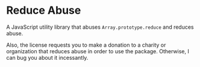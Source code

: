 # Reduce Abuse

A JavaScript utility library that abuses `Array.prototype.reduce` and reduces abuse.

Also, the license requests you to make a donation to a charity or organization that reduces abuse in order to use the package. Otherwise, I can bug you about it incessantly.

